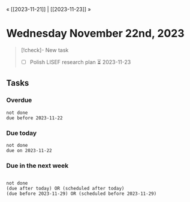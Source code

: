 « [[2023-11-21]] | [[2023-11-23]] » 
# Wednesday November 22nd, 2023

>[!check]- New task
>- [ ] Polish LISEF research plan ⏳ 2023-11-23 

## Tasks
### Overdue
```tasks
not done
due before 2023-11-22
```

### Due today
```tasks
not done
due on 2023-11-22
```

### Due in the next week
```tasks

not done
(due after today) OR (scheduled after today)
(due before 2023-11-29) OR (scheduled before 2023-11-29)
```